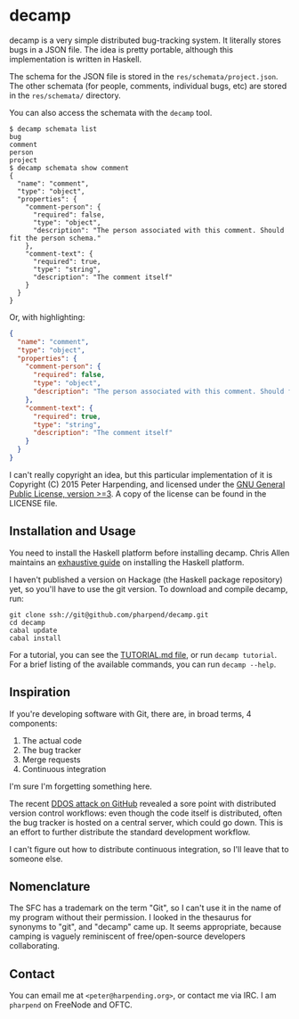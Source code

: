 # decamp

decamp is a very simple distributed bug-tracking system. It literally stores
bugs in a JSON file. The idea is pretty portable, although this implementation
is written in Haskell.

The schema for the JSON file is stored in the `res/schemata/project.json`. The
other schemata (for people, comments, individual bugs, etc) are stored in the
`res/schemata/` directory.

You can also access the schemata with the `decamp` tool.

    $ decamp schemata list
    bug
    comment
    person
    project
    $ decamp schemata show comment
    {
      "name": "comment",
      "type": "object",
      "properties": {
        "comment-person": {
          "required": false,
          "type": "object",
          "description": "The person associated with this comment. Should fit the person schema."
        },
        "comment-text": {
          "required": true,
          "type": "string",
          "description": "The comment itself"
        }
      }
    }

Or, with highlighting:

```json
{
  "name": "comment",
  "type": "object",
  "properties": {
    "comment-person": {
      "required": false,
      "type": "object",
      "description": "The person associated with this comment. Should fit the person schema."
    },
    "comment-text": {
      "required": true,
      "type": "string",
      "description": "The comment itself"
    }
  }
}
```


I can't really copyright an idea, but this particular implementation of it is
Copyright (C) 2015 Peter Harpending, and licensed under the
[GNU General Public License, version >=3](https://gnu.org/licenses/gpl). A copy
of the license can be found in the LICENSE file.

## Installation and Usage

You need to install the Haskell platform before installing decamp. Chris Allen
maintains an
[exhaustive guide](https://github.com/bitemyapp/learnhaskell#getting-set-up) on
installing the Haskell platform.

I haven't published a version on Hackage (the Haskell package repository) yet,
so you'll have to use the git version. To download and compile decamp, run:

```
git clone ssh://git@github.com/pharpend/decamp.git
cd decamp
cabal update
cabal install
```

For a tutorial, you can see the [TUTORIAL.md file](TUTORIAL.md), or run `decamp
tutorial`. For a brief listing of the available commands, you can run `decamp
--help`.

## Inspiration

If you're developing software with Git, there are, in broad terms, 4 components:

1. The actual code
2. The bug tracker
3. Merge requests
4. Continuous integration

I'm sure I'm forgetting something here.

The recent
[DDOS attack on GitHub](https://github.com/blog/1981-large-scale-ddos-attack-on-github-com)
revealed a sore point with distributed version control workflows: even though
the code itself is distributed, often the bug tracker is hosted on a central
server, which could go down. This is an effort to further distribute the
standard development workflow.

I can't figure out how to distribute continuous integration, so I'll leave that
to someone else.

## Nomenclature

The SFC has a trademark on the term "Git", so I can't use it in the name of my
program without their permission. I looked in the thesaurus for synonyms to
"git", and "decamp" came up. It seems appropriate, because camping is vaguely
reminiscent of free/open-source developers collaborating.

## Contact

You can email me at `<peter@harpending.org>`, or contact me via IRC. I am
`pharpend` on FreeNode and OFTC.
